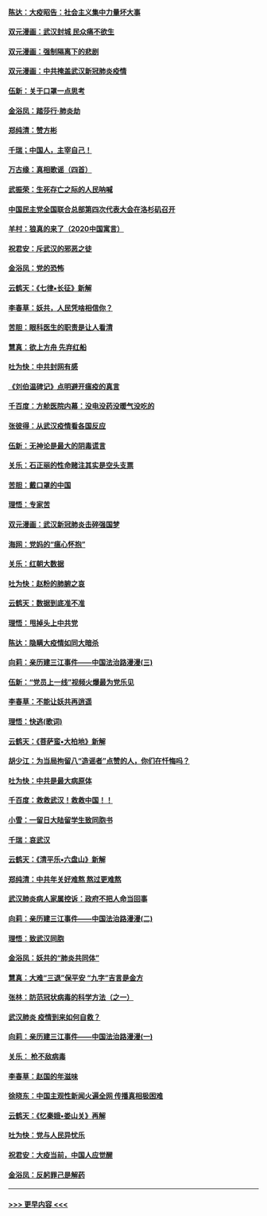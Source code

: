 #### [陈达：大疫昭告：社会主义集中力量坏大事](../pages/nsc993/n11859419.md?t=02120402) 
#### [双元漫画：武汉封城 民众痛不欲生](../pages/nsc993/n11859287.md?t=02120402) 
#### [双元漫画：强制隔离下的悲剧](../pages/nsc993/n11859244.md?t=02120402) 
#### [双元漫画：中共掩盖武汉新冠肺炎疫情](../pages/nsc993/n11858249.md?t=02120402) 
#### [伍新：关于口罩一点思考](../pages/nsc993/n11859195.md?t=02120402) 
#### [金浴凤：踏莎行‧肺炎劫](../pages/nsc993/n11858227.md?t=02120402) 
#### [郑纯清：赞方彬](../pages/nsc993/n11856803.md?t=02120402) 
#### [千瑞；中国人，主宰自己！](../pages/nsc993/n11856793.md?t=02120402) 
#### [万古缘：真相歌谣（四首）](../pages/nsc993/n11856263.md?t=02120402) 
#### [武振荣：生死存亡之际的人民呐喊](../pages/nsc993/n11856256.md?t=02120402) 
#### [中国民主党全国联合总部第四次代表大会在洛杉矶召开](../pages/nsc993/n11856344.md?t=02120402) 
#### [羊村：狼真的来了（2020中国寓言）](../pages/nsc993/n11856229.md?t=02120402) 
#### [祝君安：斥武汉的邪恶之徒](../pages/nsc993/n11855861.md?t=02120402) 
#### [金浴凤：党的恐怖](../pages/nsc993/n11855849.md?t=02120402) 
#### [云鹤天：《七律▪长征》新解](../pages/nsc993/n11855479.md?t=02120402) 
#### [李春草：妖共，人民凭啥相信你？](../pages/nsc993/n11855196.md?t=02120402) 
#### [苦胆：眼科医生的职责是让人看清](../pages/nsc993/n11853840.md?t=02120402) 
#### [慧真：欲上方舟 先弃红船](../pages/nsc993/n11853483.md?t=02120402) 
#### [吐为快：中共封网有感](../pages/nsc993/n11852575.md?t=02120402) 
#### [《刘伯温碑记》点明避开瘟疫的真言](../pages/nsc993/n11852128.md?t=02120402) 
#### [千百度：方舱医院内幕：没电没药没暖气没吃的](../pages/nsc993/n11850211.md?t=02120402) 
#### [张彼得：从武汉疫情看各国反应](../pages/nsc993/n11850102.md?t=02120402) 
#### [伍新：无神论是最大的阴毒谎言](../pages/nsc993/n11846129.md?t=02120402) 
#### [关乐：石正丽的性命赌注其实是空头支票](../pages/nsc993/n11846109.md?t=02120402) 
#### [苦胆：戴口罩的中国](../pages/nsc993/n11845576.md?t=02120402) 
#### [理悟：专家苦](../pages/nsc993/n11845564.md?t=02120402) 
#### [双元漫画：武汉新冠肺炎击碎强国梦](../pages/nsc993/n11843320.md?t=02120402) 
#### [海网：党妈的“瘟心怀抱”](../pages/nsc993/n11840740.md?t=02120402) 
#### [关乐：红朝大数据](../pages/nsc993/n11840675.md?t=02120402) 
#### [吐为快：赵粉的肺腑之哀](../pages/nsc993/n11840618.md?t=02120402) 
#### [云鹤天：数据到底准不准](../pages/nsc993/n11840325.md?t=02120402) 
#### [理悟：甩掉头上中共党](../pages/nsc993/n11838826.md?t=02120402) 
#### [陈达：隐瞒大疫情如同大暗杀](../pages/nsc993/n11838771.md?t=02120402) 
#### [向莉：亲历建三江事件——中国法治路漫漫(三)](../pages/nsc993/n11831825.md?t=02120402) 
#### [伍新：“党员上一线”视频火爆最为党乐见](../pages/nsc993/n11838200.md?t=02120402) 
#### [李春草：不能让妖共再逍遥](../pages/nsc993/n11838102.md?t=02120402) 
#### [理悟：快逃(歌词)](../pages/nsc993/n11838083.md?t=02120402) 
#### [云鹤天：《菩萨蛮▪大柏地》新解](../pages/nsc993/n11838059.md?t=02120402) 
#### [胡少江：为当局拘留八“造谣者”点赞的人，你们在忏悔吗？](../pages/nsc993/n11836801.md?t=02120402) 
#### [吐为快：中共是最大病原体](../pages/nsc993/n11836748.md?t=02120402) 
#### [千百度：救救武汉！救救中国！！](../pages/nsc993/n11836145.md?t=02120402) 
#### [小雪：一留日大陆留学生致同胞书](../pages/nsc993/n11834624.md?t=02120402) 
#### [千瑞：哀武汉](../pages/nsc993/n11833647.md?t=02120402) 
#### [云鹤天：《清平乐▪六盘山》新解](../pages/nsc993/n11833611.md?t=02120402) 
#### [郑纯清：中共年关好难熬 熬过更难熬](../pages/nsc993/n11833489.md?t=02120402) 
#### [武汉肺炎病人家属控诉：政府不把人命当回事](../pages/nsc993/n11833205.md?t=02120402) 
#### [向莉：亲历建三江事件——中国法治路漫漫(二)](../pages/nsc993/n11829102.md?t=02120402) 
#### [理悟：致武汉同胞](../pages/nsc993/n11831522.md?t=02120402) 
#### [金浴凤：妖共的“肺炎共同体”](../pages/nsc993/n11829448.md?t=02120402) 
#### [慧真：大难“三退”保平安 “九字”吉言是金方](../pages/nsc993/n11829501.md?t=02120402) 
#### [张林：防范冠状病毒的科学方法（之一）](../pages/nsc993/n11828618.md?t=02120402) 
#### [武汉肺炎 疫情到来如何自救？](../pages/nsc993/n11827632.md?t=02120402) 
#### [向莉：亲历建三江事件——中国法治路漫漫(一)](../pages/nsc993/n11827190.md?t=02120402) 
#### [关乐： 枪不敌病毒](../pages/nsc993/n11826746.md?t=02120402) 
#### [李春草：赵国的年滋味](../pages/nsc993/n11826321.md?t=02120402) 
#### [徐晓东：中国主观性新闻火遍全网 传播真相极困难](../pages/nsc993/n11826508.md?t=02120402) 
#### [云鹤天：《忆秦娥▪娄山关》再解](../pages/nsc993/n11824682.md?t=02120402) 
#### [吐为快：党与人民异忧乐](../pages/nsc993/n11824660.md?t=02120402) 
#### [祝君安：大疫当前，中国人应觉醒](../pages/nsc993/n11821946.md?t=02120402) 
#### [金浴凤：反躬罪己是解药](../pages/nsc993/n11820280.md?t=02120402) 

----
#### [ >>> 更早内容 <<< ](../indexes/nsc993-earlier.md)
